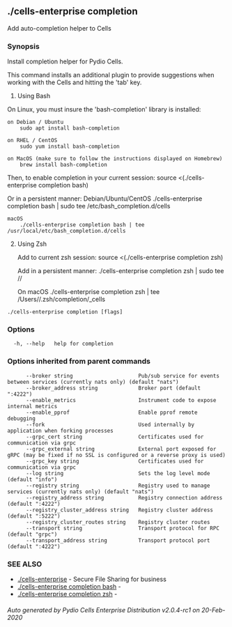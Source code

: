 ## ./cells-enterprise completion

Add auto-completion helper to Cells

### Synopsis


Install completion helper for Pydio Cells.

This command installs an additional plugin to provide suggestions when working with the Cells and hitting the 'tab' key.

1) Using Bash

On Linux, you must insure the 'bash-completion' library is installed:
	
	on Debian / Ubuntu
		sudo apt install bash-completion

	on RHEL / CentOS
		sudo yum install bash-completion

	on MacOS (make sure to follow the instructions displayed on Homebrew)
		brew install bash-completion

Then, to enable completion in your current session:
	source <(./cells-enterprise completion bash)

Or in a persistent manner:
	Debian/Ubuntu/CentOS
		./cells-enterprise completion bash | sudo tee /etc/bash_completion.d/cells

	macOS
		./cells-enterprise completion bash | tee /usr/local/etc/bash_completion.d/cells

2) Using Zsh

	Add to current zsh session:
		source <(./cells-enterprise completion zsh)

	Add in a persistent manner:
		./cells-enterprise completion zsh | sudo tee <path>/<to>/<your-zsh-completion-folder>
	
	On macOS
		./cells-enterprise completion zsh | tee /Users/<your current user>/.zsh/completion/_cells
	 

```
./cells-enterprise completion [flags]
```

### Options

```
  -h, --help   help for completion
```

### Options inherited from parent commands

```
      --broker string                     Pub/sub service for events between services (currently nats only) (default "nats")
      --broker_address string             Broker port (default ":4222")
      --enable_metrics                    Instrument code to expose internal metrics
      --enable_pprof                      Enable pprof remote debugging
      --fork                              Used internally by application when forking processes
      --grpc_cert string                  Certificates used for communication via grpc
      --grpc_external string              External port exposed for gRPC (may be fixed if no SSL is configured or a reverse proxy is used)
      --grpc_key string                   Certificates used for communication via grpc
      --log string                        Sets the log level mode (default "info")
      --registry string                   Registry used to manage services (currently nats only) (default "nats")
      --registry_address string           Registry connection address (default ":4222")
      --registry_cluster_address string   Registry cluster address (default ":5222")
      --registry_cluster_routes string    Registry cluster routes
      --transport string                  Transport protocol for RPC (default "grpc")
      --transport_address string          Transport protocol port (default ":4222")
```

### SEE ALSO

* [./cells-enterprise](./cells-enterprise)	 - Secure File Sharing for business
* [./cells-enterprise completion bash](./cells-enterprise-completion-bash)	 - 
* [./cells-enterprise completion zsh](./cells-enterprise-completion-zsh)	 - 

###### Auto generated by Pydio Cells Enterprise Distribution v2.0.4-rc1 on 20-Feb-2020
